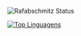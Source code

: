 ![Rafabschmitz Status](https://github-readme-stats.vercel.app/api?username=rafabschmitz&show_icons=true)

[![Top Linguagens](https://github-readme-stats.vercel.app/api/top-langs/?username=rafabschmitz&layout=compact)](https://github.com/anuraghazra/github-readme-stats)
